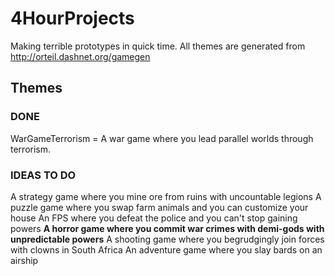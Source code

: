 # 4HourProjects
Making terrible prototypes in quick time. All themes are generated from http://orteil.dashnet.org/gamegen

## Themes

### DONE

WarGameTerrorism = A war game where you lead parallel worlds through terrorism.

### IDEAS TO DO

A strategy game where you mine ore from ruins with uncountable legions
A puzzle game where you swap farm animals and you can customize your house
An FPS where you defeat the police and you can't stop gaining powers
**A horror game where you commit war crimes with demi-gods with unpredictable powers**
A shooting game where you begrudgingly join forces with clowns in South Africa
An adventure game where you slay bards on an airship

